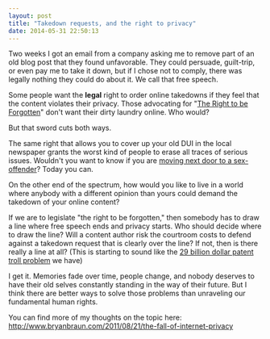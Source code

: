 ```yaml
---
layout: post
title: "Takedown requests, and the right to privacy"
date: 2014-05-31 22:50:13
---
```


Two weeks I got an email from a company asking me to remove part of an old blog post that they found unfavorable. They could persuade, guilt-trip, or even pay me to take it down, but if I chose not to comply, there was legally nothing they could do about it. We call that free speech.

Some people want the **legal** right to order online takedowns if they feel that the content violates their privacy. Those advocating for "[The Right to be Forgotten][1]" don't want their dirty laundry online. Who would?

 [1]: http://www.stanfordlawreview.org/online/privacy-paradox/right-to-be-forgotten

But that sword cuts both ways.

The same right that allows you to cover up your old DUI in the local newspaper grants the worst kind of people to erase all traces of serious issues. Wouldn't you want to know if you are [moving next door to a sex-offender][2]? Today you can.

 [2]: http://www.familywatchdog.us

On the other end of the spectrum, how would you like to live in a world where anybody with a different opinion than yours could demand the takedown of your online content?

If we are to legislate "the right to be forgotten," then somebody has to draw a line where free speech ends and privacy starts. Who should decide where to draw the line? Will a content author risk the courtroom costs to defend against a takedown request that is clearly over the line? If not, then is there really a line at all? (This is starting to sound like the [29 billion dollar patent troll problem][3] we have)

 [3]: http://www.inc.com/magazine/201202/kris-frieswick/patent-troll-toll-on-businesses.html

I get it. Memories fade over time, people change, and nobody deserves to have their old selves constantly standing in the way of their future. But I think there are better ways to solve those problems than unraveling our fundamental human rights.

You can find more of my thoughts on the topic here: <http://www.bryanbraun.com/2011/08/21/the-fall-of-internet-privacy>